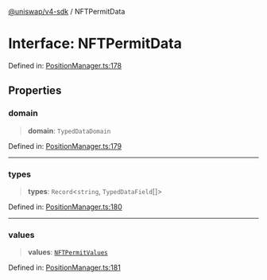 [@uniswap/v4-sdk](https://github.com/Uniswap/sdks/tree/main/sdks/v4-sdk) / NFTPermitData

# Interface: NFTPermitData

Defined in: [PositionManager.ts:178](https://github.com/Uniswap/sdks/blob/c1c9f64f11640c79a680f539823458931629e6ed/sdks/v4-sdk/src/PositionManager.ts#L178)

## Properties

### domain

> **domain**: `TypedDataDomain`

Defined in: [PositionManager.ts:179](https://github.com/Uniswap/sdks/blob/c1c9f64f11640c79a680f539823458931629e6ed/sdks/v4-sdk/src/PositionManager.ts#L179)

---

### types

> **types**: `Record`\<`string`, `TypedDataField`[]\>

Defined in: [PositionManager.ts:180](https://github.com/Uniswap/sdks/blob/c1c9f64f11640c79a680f539823458931629e6ed/sdks/v4-sdk/src/PositionManager.ts#L180)

---

### values

> **values**: [`NFTPermitValues`](NFTPermitValues.md)

Defined in: [PositionManager.ts:181](https://github.com/Uniswap/sdks/blob/c1c9f64f11640c79a680f539823458931629e6ed/sdks/v4-sdk/src/PositionManager.ts#L181)
